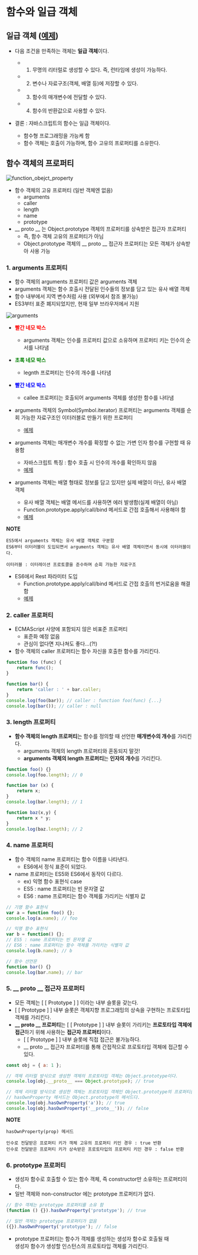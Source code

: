 # 함수와 일급 객체

## 일급 객체 ([예제](./src/first_class_object.html))
* 다음 조건을 만족하는 객체는 **일급 객체**이다.
    * 1. 무명의 리터럴로 생성할 수 있다. 즉, 런타임에 생성이 가능하다.
    * 2. 변수나 자료구조(객체, 배열 등)에 저장할 수 있다.
    * 3. 함수의 매개변수에 전달할 수 있다.
    * 4. 함수의 반환값으로 사용할 수 있다.

* 결론 : 자바스크립트의 함수는 일급 객체이다.
    * 함수형 프로그래밍을 가능케 함
    * 함수 객체는 호출이 가능하며, 함수 고유의 프로퍼티를 소유한다.

## 함수 객체의 프로퍼티
![function_obejct_property](https://user-images.githubusercontent.com/63139527/172164948-812b8678-8ddf-4896-8fec-998339558312.png)

* 함수 객체의 고유 프로퍼티 (일반 객체엔 없음)
    * arguments
    * caller
    * length
    * name
    * prototype
* __ proto __ 는 Object.prototype 객체의 프로퍼티를 상속받은 접근자 프로퍼티
    * 즉, 함수 객체 고유의 프로퍼티가 아님
    * Object.prototype 객체의 __ proto __ 접근자 프로퍼티는 모든 객체가 상속받아 사용 가능

### 1. arguments 프로퍼티
* 함수 객체의 arguments 프로퍼티 값은 arguments 객체
* arguments 객체는 함수 호출시 전달된 인수들의 정보를 담고 있는 유사 배열 객체
* 함수 내부에서 지역 변수처럼 사용 (외부에서 참조 불가능)
* ES3부터 표준 폐지되었지만, 현재 일부 브라우저에서 지원

![arguments](https://user-images.githubusercontent.com/63139527/172168258-80a3c8da-7636-4418-bd5c-247d55c4a18b.png)

* <font color="red" style="font-weight: bold;">빨간 네모 박스</font>
    * arguments 객체는 인수를 프로퍼티 값으로 소유하며 프로퍼티 키는 인수의 순서를 나타냄
* <font color="green" style="font-weight: bold;">초록 네모 박스</font>
    * legnth 프로퍼티는 인수의 개수를 나타냄
* <font color="blue" style="font-weight: bold;">빨간 네모 박스</font>
    * callee 프로퍼티는 호출되어 arguments 객체를 생성한 함수를 나타냄

* arguments 객체의 Symbol(Symbol.iterator) 프로퍼티는 arguments 객체를 순회 가능한 자료구조인 이터러블로 만들기 위한 프로퍼티 
    * [예제](./src/symbol_iterator.html )

* arguments 객체는 매개변수 개수를 확정할 수 없는 가변 인자 함수를 구현할 때 유용함
    * 자바스크립트 특징 : 함수 호출 시 인수의 개수를 확인하지 않음
    * [예제](./src/var_args.html)

* arguments 객체는 배열 형태로 정보를 담고 있지만 실제 배열이 아닌, 유사 배열 객체
    * 유사 배열 객체는 배열 메서드를 사용하면 에러 발생함(실제 배열이 아님)
    * Function.prototype.apply/call/bind 메서드로 간접 호출해서 사용해야 함
    * [예제](./src/array_like_object.html)

**NOTE**
```
ES5에서 arguments 객체는 유사 배열 객체로 구분함
ES6부터 이터러블이 도입되면서 arguments 객체는 유사 배열 객체이면서 동시에 이터러블이다.

이터러블 : 이터레이션 프로토콜을 준수하며 순회 가능한 자료구조
```

* ES6에서 Rest 파라미터 도입
    * Function.prototype.apply/call/bind 메서드로 간접 호출의 번거로움을 해결함
    * [예제](./src/rest_parameter.html)

### 2. caller 프로퍼티
* ECMAScript 사양에 포함되지 않은 비표준 프로퍼티
    * 표준화 예정 없음
    * 관심이 없다면 지나쳐도 좋다...(?!)
* 함수 객체의 caller 프로퍼티는 함수 자신을 호출한 함수를 가리킨다.
```javascript
function foo (func) {
    return func();
}

function bar() {
    return 'caller : ' + bar.caller;
}
console.log(foo(bar)); // caller : function foo(func) {...}
console.log(bar()); // caller : null
```

### 3. length 프로퍼티
* **함수 객체의 length 프로퍼티**는 함수를 정의할 때 선언한 **매개변수의 개수**를 가리킨다.
    * arguments 객체의 length 프로퍼티와 혼동되지 말것!
    * **arguments 객체의 length 프로퍼티**는 **인자의 개수**를 가리킨다.

```javascript
function foo() {}
console.log(foo.length); // 0

function bar (x) {
    return x;
}
console.log(bar.length); // 1

function baz(x,y) {
    return x * y;
}
console.log(baz.length); // 2
```

### 4. name 프로퍼티
* 함수 객체의 name 프로퍼티는 함수 이름을 나타낸다.
    * ES6에서 정식 표준이 되었다.
* name 프로퍼티는 ES5와 ES6에서 동작이 다르다.
    * ex) 익명 함수 표현식 case
    * ES5 : name 프로퍼티는 빈 문자열 값
    * ES6 : name 프로퍼티는 함수 객체를 가리키는 식별자 값
```javascript
// 기명 함수 표현식
var a = function foo() {};
console.log(a.name); // foo

// 익명 함수 표현식
var b = function() {};
// ES5 : name 프로퍼티는 빈 문자열 값
// ES6 : name 프로퍼티는 함수 객체를 가리키는 식별자 값
console.log(b.name); // b

// 함수 선언문
function bar() {}
console.log(bar.name); // bar
```

### 5. __ proto __ 접근자 프로퍼티
* 모든 객체는 [ [ Prototype ] ] 이라는 내부 슬롯을 갖는다.
* [ [ Prototype ] ] 내부 슬롯은 객체지향 프로그래밍의 상속을 구현하는 프로토타입 객체를 가리킨다.
* **__ proto __ 프로퍼티**는 [ [ Prototype ] ] 내부 슬롯이 가리키는 **프로토타입 객체에 접근**하기 위해 사용하는 **접근자 프로퍼티**이다.
    * [ [ Prototype ] ] 내부 슬롯에 직접 접근은 불가능하다.
    * __ proto __ 접근자 프로퍼티를 통해 간접적으로 프로토타입 객체에 접근할 수 있다.

```javascript
const obj = { a: 1 };

// 객체 리터럴 방식으로 생성한 객체의 프로토타입 객체는 Object.prototype이다.
console.log(obj.__proto__ === Object.prototype); // true

// 객체 리터럴 방식으로 생성한 객체는 프로토타입 객체인 Object.prototype의 프로퍼티를 상속받는다.
// hasOwnProperty 메서드는 Object.prototype의 메서드다.
console.log(obj.hasOwnProperty('a')); // true
console.log(obj.hasOwnProperty('__proto__')); // false
```

**NOTE**
```
hasOwnProperty(prop) 메서드

인수로 전달받은 프로퍼티 키가 객체 고유의 프로퍼티 키인 경우 : true 반환
인수로 전달받은 프로퍼티 키가 상속받은 프로토타입의 프로퍼티 키인 경우 : false 반환
```

### 6. prototype 프로퍼티
* 생성자 함수로 호출할 수 있는 함수 객체, 즉 constructor만 소유하는 프로퍼티이다.
* 일반 객체와 non-constructor 에는 prototype 프로퍼티가 없다.

```javascript
// 함수 객체는 prototype 프로퍼티를 소유 함
(function () {}).hasOwnProperty('prototype'); // true

// 일반 객체는 prototype 프로퍼티가 없음
({}).hasOwnProperty('prototype'); // false
```
* prototype 프로퍼티는 함수가 객체를 생성하는 생성자 함수로 호출될 때  
생성자 함수가 생성할 인스턴스의 프로토타입 객체를 가리킨다.